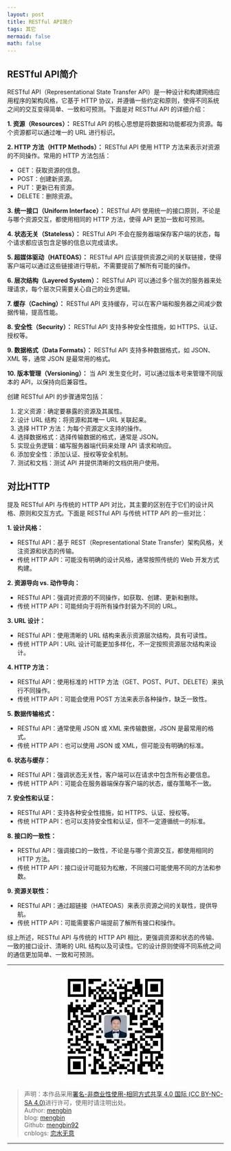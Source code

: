 ```yaml
---
layout: post
title: RESTful API简介 
tags: 其它
mermaid: false
math: false
---  
```


## RESTful API简介

RESTful API（Representational State Transfer API）是一种设计和构建网络应用程序的架构风格，它基于 HTTP 协议，并遵循一些约定和原则，使得不同系统之间的交互变得简单、一致和可预测。下面是对 RESTful API 的详细介绍：

**1. 资源（Resources）：** RESTful API 的核心思想是将数据和功能都视为资源。每个资源都可以通过唯一的 URL 进行标识。

**2. HTTP 方法（HTTP Methods）：** RESTful API 使用 HTTP 方法来表示对资源的不同操作。常用的 HTTP 方法包括：

- GET：获取资源的信息。
- POST：创建新资源。
- PUT：更新已有资源。
- DELETE：删除资源。

**3. 统一接口（Uniform Interface）：** RESTful API 使用统一的接口原则，不论是与哪个资源交互，都使用相同的 HTTP 方法，使得 API 更加一致和可预测。

**4. 状态无关（Stateless）：** RESTful API 不会在服务器端保存客户端的状态，每个请求都应该包含足够的信息以完成请求。

**5. 超媒体驱动（HATEOAS）：** RESTful API 应该提供资源之间的关联链接，使得客户端可以通过这些链接进行导航，不需要提前了解所有可能的操作。

**6. 层次结构（Layered System）：** RESTful API 可以通过多个层次的服务器来处理请求，每个层次只需要关心自己的业务逻辑。

**7. 缓存（Caching）：** RESTful API 支持缓存，可以在客户端和服务器之间减少数据传输，提高性能。

**8. 安全性（Security）：** RESTful API 支持多种安全性措施，如 HTTPS、认证、授权等。

**9. 数据格式（Data Formats）：** RESTful API 支持多种数据格式，如 JSON、XML 等，通常 JSON 是最常用的格式。

**10. 版本管理（Versioning）：** 当 API 发生变化时，可以通过版本号来管理不同版本的 API，以保持向后兼容性。

创建 RESTful API 的步骤通常包括：

1. 定义资源：确定要暴露的资源及其属性。
2. 设计 URL 结构：将资源和其唯一 URL 关联起来。
3. 选择 HTTP 方法：为每个资源定义支持的操作。
4. 选择数据格式：选择传输数据的格式，通常是 JSON。
5. 实现业务逻辑：编写服务器端代码来处理 API 请求和响应。
6. 添加安全性：添加认证、授权等安全机制。
7. 测试和文档：测试 API 并提供清晰的文档供用户使用。

## 对比HTTP  

提及 RESTful API 与传统的 HTTP API 对比，其主要的区别在于它们的设计风格、原则和交互方式。下面是 RESTful API 与传统 HTTP API 的一些对比：

**1. 设计风格：**
   - RESTful API：基于 REST（Representational State Transfer）架构风格，关注资源和状态的传输。
   - 传统 HTTP API：可能没有明确的设计风格，通常按照传统的 Web 开发方式构建。

**2. 资源导向 vs. 动作导向：**
   - RESTful API：强调对资源的不同操作，如获取、创建、更新和删除。
   - 传统 HTTP API：可能倾向于将所有操作封装为不同的 URL。

**3. URL 设计：**
   - RESTful API：使用清晰的 URL 结构来表示资源层次结构，具有可读性。
   - 传统 HTTP API：URL 设计可能更加多样化，不一定按照资源层次结构来设计。

**4. HTTP 方法：**
   - RESTful API：使用标准的 HTTP 方法（GET、POST、PUT、DELETE）来执行不同操作。
   - 传统 HTTP API：可能会使用 POST 方法来表示各种操作，缺乏一致性。

**5. 数据传输格式：**
   - RESTful API：通常使用 JSON 或 XML 来传输数据，JSON 是最常用的格式。
   - 传统 HTTP API：也可以使用 JSON 或 XML，但可能没有明确的标准。

**6. 状态与缓存：**
   - RESTful API：强调状态无关性，客户端可以在请求中包含所有必要信息。
   - 传统 HTTP API：可能会在服务器端保存客户端的状态，缓存策略不一致。

**7. 安全性和认证：**
   - RESTful API：支持各种安全性措施，如 HTTPS、认证、授权等。
   - 传统 HTTP API：也可以支持安全性和认证，但不一定遵循统一的标准。

**8. 接口的一致性：**
   - RESTful API：强调接口的一致性，不论是与哪个资源交互，都使用相同的 HTTP 方法。
   - 传统 HTTP API：接口设计可能较为松散，不同接口可能使用不同的方法和参数。

**9. 资源关联性：**
   - RESTful API：通过超链接（HATEOAS）来表示资源之间的关联性，提供导航。
   - 传统 HTTP API：可能需要客户端提前了解所有接口和操作。

综上所述，RESTful API 与传统的 HTTP API 相比，更强调资源和状态的传输、一致的接口设计、清晰的 URL 结构以及可读性。它的设计原则使得不同系统之间的通信更加简单、一致和可预测。  

---

<div align="center">
  <img src="../img/qrcode_wechat.jpg" alt="孟斯特">
</div>

> 声明：本作品采用[署名-非商业性使用-相同方式共享 4.0 国际 (CC BY-NC-SA 4.0)](https://creativecommons.org/licenses/by-nc-sa/4.0/deed.zh)进行许可，使用时请注明出处。  
> Author: [mengbin](mengbin1992@outlook.com)  
> blog: [mengbin](https://mengbin.top)  
> Github: [mengbin92](https://mengbin92.github.io/)  
> cnblogs: [恋水无意](https://www.cnblogs.com/lianshuiwuyi/)  

---
